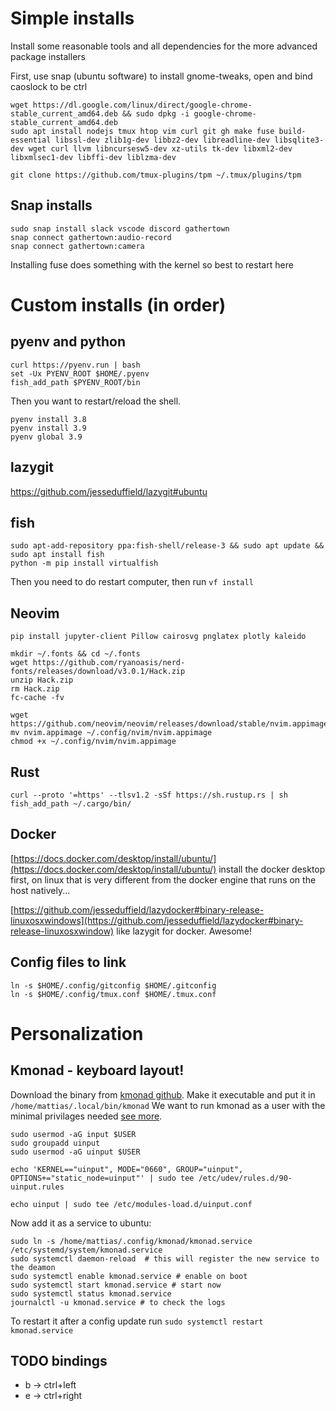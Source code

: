# Simple installs
Install some reasonable tools and all dependencies for the more advanced package installers 

First, use snap (ubuntu software) to install gnome-tweaks, open and bind caoslock to be ctrl 

```shell 
wget https://dl.google.com/linux/direct/google-chrome-stable_current_amd64.deb && sudo dpkg -i google-chrome-stable_current_amd64.deb 
sudo apt install nodejs tmux htop vim curl git gh make fuse build-essential libssl-dev zlib1g-dev libbz2-dev libreadline-dev libsqlite3-dev wget curl llvm libncursesw5-dev xz-utils tk-dev libxml2-dev libxmlsec1-dev libffi-dev liblzma-dev
```

```shell
git clone https://github.com/tmux-plugins/tpm ~/.tmux/plugins/tpm
```

## Snap installs
```shell
sudo snap install slack vscode discord gathertown
snap connect gathertown:audio-record
snap connect gathertown:camera
```

Installing fuse does something with the kernel so best to restart here

# Custom installs (in order) 
## pyenv and python 
```shell 
curl https://pyenv.run | bash
set -Ux PYENV_ROOT $HOME/.pyenv
fish_add_path $PYENV_ROOT/bin
```
Then you want to restart/reload the shell.  

```shell
pyenv install 3.8 
pyenv install 3.9 
pyenv global 3.9 
```

## lazygit 
https://github.com/jesseduffield/lazygit#ubuntu 

## fish 
```shell 
sudo apt-add-repository ppa:fish-shell/release-3 && sudo apt update && sudo apt install fish
python -m pip install virtualfish
```
Then you need to do restart computer, then run `vf install` 

## Neovim 
`pip install jupyter-client Pillow cairosvg pnglatex plotly kaleido`

```shell
mkdir ~/.fonts && cd ~/.fonts
wget https://github.com/ryanoasis/nerd-fonts/releases/download/v3.0.1/Hack.zip 
unzip Hack.zip 
rm Hack.zip 
fc-cache -fv 
```

```shell
wget https://github.com/neovim/neovim/releases/download/stable/nvim.appimage
mv nvim.appimage ~/.config/nvim/nvim.appimage
chmod +x ~/.config/nvim/nvim.appimage
```

## Rust 
```shell 
curl --proto '=https' --tlsv1.2 -sSf https://sh.rustup.rs | sh
fish_add_path ~/.cargo/bin/
```
## Docker 
[https://docs.docker.com/desktop/install/ubuntu/](https://docs.docker.com/desktop/install/ubuntu/) 
install the docker desktop first, on linux that is very different from the docker engine that runs on the host natively...

[https://github.com/jesseduffield/lazydocker#binary-release-linuxosxwindows](https://github.com/jesseduffield/lazydocker#binary-release-linuxosxwindow) like lazygit for docker. Awesome!

## Config files to link 
```shell
ln -s $HOME/.config/gitconfig $HOME/.gitconfig
ln -s $HOME/.config/tmux.conf $HOME/.tmux.conf
```

# Personalization 

## Kmonad - keyboard layout! 
Download the binary from [kmonad github](https://github.com/kmonad/kmonad/releases). Make it executable and put it in `/home/mattias/.local/bin/kmonad`
We want to run kmonad as a user with the minimal privilages needed [see more](https://dev.to/ram535/kmonad-and-the-power-of-infinite-leader-keys-888). 

```shell
sudo usermod -aG input $USER
sudo groupadd uinput
sudo usermod -aG uinput $USER

echo 'KERNEL=="uinput", MODE="0660", GROUP="uinput", OPTIONS+="static_node=uinput"' | sudo tee /etc/udev/rules.d/90-uinput.rules

echo uinput | sudo tee /etc/modules-load.d/uinput.conf
```

Now add it as a service to ubuntu:

```shell
sudo ln -s /home/mattias/.config/kmonad/kmonad.service /etc/systemd/system/kmonad.service
sudo systemctl daemon-reload  # this will register the new service to the deamon
sudo systemctl enable kmonad.service # enable on boot
sudo systemctl start kmonad.service # start now
sudo systemctl status kmonad.service 
journalctl -u kmonad.service # to check the logs
```
To restart it after a config update run `sudo systemctl restart kmonad.service`


## TODO bindings 
 - <modifier>b -> ctrl+left
 - <modifier>e -> ctrl+right

